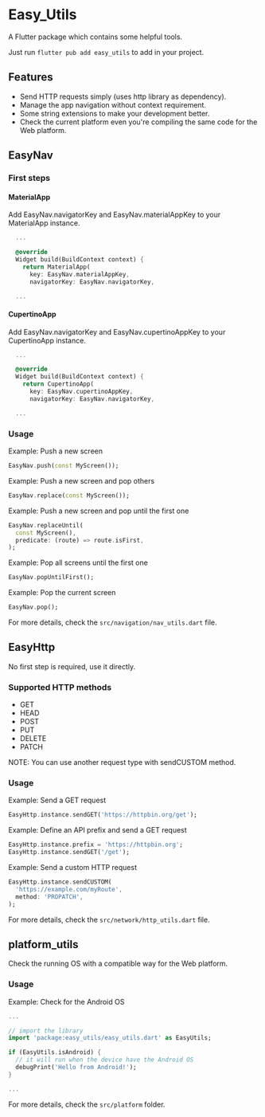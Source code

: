 # Easy_Utils
A Flutter package which contains some helpful tools.

Just run `flutter pub add easy_utils` to add in your project.

## Features
- Send HTTP requests simply (uses http library as dependency).
- Manage the app navigation without context requirement.
- Some string extensions to make your development better.
- Check the current platform even you're compiling the same code for the Web platform.

## EasyNav

### First steps

#### MaterialApp

Add EasyNav.navigatorKey and EasyNav.materialAppKey to your MaterialApp instance.

```dart
  ...

  @override
  Widget build(BuildContext context) {
    return MaterialApp(
      key: EasyNav.materialAppKey,
      navigatorKey: EasyNav.navigatorKey,

  ...
```

#### CupertinoApp

Add EasyNav.navigatorKey and EasyNav.cupertinoAppKey to your CupertinoApp instance.

```dart
  ...

  @override
  Widget build(BuildContext context) {
    return CupertinoApp(
      key: EasyNav.cupertinoAppKey,
      navigatorKey: EasyNav.navigatorKey,

  ...
```

### Usage

Example: Push a new screen

```dart
EasyNav.push(const MyScreen());
```

Example: Push a new screen and pop others

```dart
EasyNav.replace(const MyScreen());
```

Example: Push a new screen and pop until the first one

```dart
EasyNav.replaceUntil(
  const MyScreen(),
  predicate: (route) => route.isFirst,
);
```

Example: Pop all screens until the first one

```dart
EasyNav.popUntilFirst();
```

Example: Pop the current screen

```dart
EasyNav.pop();
```

For more details, check the `src/navigation/nav_utils.dart` file.

## EasyHttp

No first step is required, use it directly.

### Supported HTTP methods

- GET
- HEAD
- POST
- PUT
- DELETE
- PATCH

NOTE: You can use another request type with sendCUSTOM method.

### Usage

Example: Send a GET request

```dart
EasyHttp.instance.sendGET('https://httpbin.org/get');
```

Example: Define an API prefix and send a GET request

```dart
EasyHttp.instance.prefix = 'https://httpbin.org';
EasyHttp.instance.sendGET('/get');
```

Example: Send a custom HTTP request

```dart
EasyHttp.instance.sendCUSTOM(
  'https://example.com/myRoute',
  method: 'PROPATCH',
);
```

For more details, check the `src/network/http_utils.dart` file.

## platform_utils

Check the running OS with a compatible way for the Web platform.

### Usage

Example: Check for the Android OS

```dart
...

// import the library
import 'package:easy_utils/easy_utils.dart' as EasyUtils;

if (EasyUtils.isAndroid) {
  // it will run when the device have the Android OS
  debugPrint('Hello from Android!');
}

...
```

For more details, check the `src/platform` folder.

